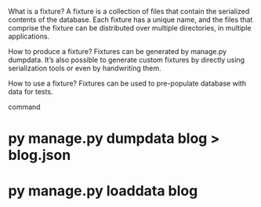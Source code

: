 What is a fixture?
A fixture is a collection of files that contain the serialized contents of the database. Each fixture has a unique name, and the files that comprise the fixture can be distributed over multiple directories, in multiple applications.

How to produce a fixture?
Fixtures can be generated by manage.py dumpdata. It’s also possible to generate custom fixtures by directly using serialization tools or even by handwriting them.

How to use a fixture?
Fixtures can be used to pre-populate database with data for tests.


command
# py manage.py dumpdata blog > blog.json
# py manage.py loaddata blog
